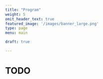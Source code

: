 ```yaml
---
title: "Program"
weight: 5
omit_header_text: true
featured_image: '/images/banner_large.png'
type: page
menu: main

draft: true

---
```


# TODO
